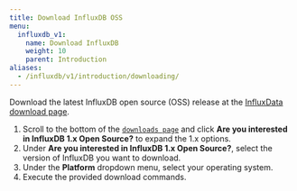 ```yaml
---
title: Download InfluxDB OSS
menu:
  influxdb_v1:
    name: Download InfluxDB
    weight: 10
    parent: Introduction
aliases:
  - /influxdb/v1/introduction/downloading/
---
```


Download the latest InfluxDB open source (OSS) release at the [InfluxData download page](https://www.influxdata.com/downloads/). 

1. Scroll to the bottom of the [`downloads page`](https://www.influxdata.com/downloads/) and click **Are you interested in InfluxDB 1.x Open Source?** to expand the 1.x options. 
2. Under **Are you interested in InfluxDB 1.x Open Source?**, select the version of InfluxDB you want to download.
3. Under the **Platform** dropdown menu, select your operating system.
4. Execute the provided download commands.

